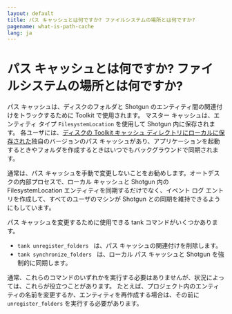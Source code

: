 ```yaml
---
layout: default
title: パス キャッシュとは何ですか? ファイルシステムの場所とは何ですか?
pagename: what-is-path-cache
lang: ja
---
```


# パス キャッシュとは何ですか? ファイルシステムの場所とは何ですか?

パス キャッシュは、ディスクのフォルダと Shotgun のエンティティ間の関連付けをトラックするために Toolkit で使用されます。
マスター キャッシュは、エンティティ タイプ `FilesystemLocation` を使用して Shotgun 内に保存されます。 各ユーザには、[ディスクの Toolkit キャッシュ ディレクトリにローカルに保存された](./where-is-my-cache.md)独自のバージョンのパス キャッシュがあり、アプリケーションを起動するときやフォルダを作成するときはいつでもバックグラウンドで同期されます。

通常は、パス キャッシュを手動で変更しないことをお勧めします。オートデスクの内部プロセスで、ローカル キャッシュと Shotgun 内の FilesystemLocation エンティティを同期するだけでなく、イベント ログ エントリを作成して、すべてのユーザのマシンが Shotgun との同期を維持できるようにもしています。

パス キャッシュを変更するために使用できる tank コマンドがいくつかあります。

- `tank unregister_folders`   は、パス キャッシュの関連付けを削除します。
- `tank synchronize_folders`   は、ローカル パス キャッシュと Shotgun を強制的に同期します。

通常、これらのコマンドのいずれかを実行する必要はありませんが、状況によっては、これらが役立つことがあります。
たとえば、プロジェクト内のエンティティの名前を変更するか、エンティティを再作成する場合は、その前に `unregister_folders` を実行する必要があります。